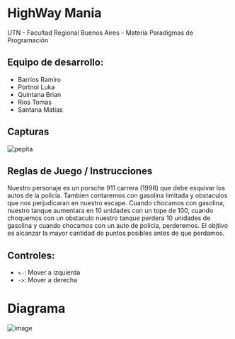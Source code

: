 # HighWay Mania

UTN - Facultad Regional Buenos Aires - Materia Paradigmas de Programación

## Equipo de desarrollo: 

- Barrios Ramiro
- Portnoi Luka
- Quintana Brian
- Rios Tomas
- Santana Matias
 

## Capturas 

![pepita](assets/golondrina.png)

## Reglas de Juego / Instrucciones

Nuestro personaje es un porsche 911 carrera (1998) que debe esquivar los autos de la policia. 
Tambien contaremos con gasolina limitada y obstaculos que nos perjudicaran en nuestro escape.
Cuando chocamos con gasolina, nuestro tanque aumentara en 10 unidades con un tope de 100,
cuando choquemos con un obstaculo nuestro tanque perdera 10 unidades de gasolina y
cuando chocamos con un auto de policia, perderemos.
El objtivo es alcanzar la mayor cantidad de puntos posibles antes de que perdamos.

## Controles:

- `<-`: Mover a izquierda
- `->`: Mover a derecha


# Diagrama 

![image](https://github.com/user-attachments/assets/e81cc028-8b8c-4474-b0a0-cab1193fe288)


